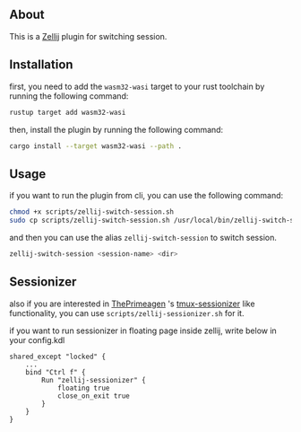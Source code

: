 ## About

This is a [Zellij][zellij] plugin for switching session.

[zellij]: https://github.com/zellij-org/zellij

## Installation
first, you need to add the `wasm32-wasi` target to your rust toolchain by running the following command:
```bash
rustup target add wasm32-wasi
```

then, install the plugin by running the following command:
```bash
cargo install --target wasm32-wasi --path .
```

## Usage
if you want to run the plugin from cli, you can use the following command:
```bash
chmod +x scripts/zellij-switch-session.sh
sudo cp scripts/zellij-switch-session.sh /usr/local/bin/zellij-switch-session
```
and then you can use the alias `zellij-switch-session` to switch session.
```bash
zellij-switch-session <session-name> <dir>
```

## Sessionizer
also if you are interested in [ThePrimeagen] 's [tmux-sessionizer] like functionality, you can use `scripts/zellij-sessionizer.sh` for it.

[ThePrimeagen]: https://github.com/ThePrimeagen/ThePrimeagen
[tmux-sessionizer]: https://github.com/ThePrimeagen/.dotfiles/blob/master/bin/.local/scripts/tmux-sessionizer

if you want to run sessionizer in floating page inside zellij, write below in your config.kdl
```kdl
shared_except "locked" {
    ...
    bind "Ctrl f" {
        Run "zellij-sessionizer" {
            floating true
            close_on_exit true
        }
    }
}
```
